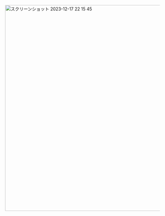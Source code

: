 <img width="671" alt="スクリーンショット 2023-12-17 22 15 45" src="https://github.com/ynk-samez/GetHamiltonianPath/assets/91073921/96089e9e-8d53-4db0-8dd5-167b91f22bbc">
